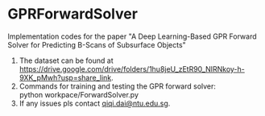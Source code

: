# GPRForwardSolver
Implementation codes for the paper "A Deep Learning-Based GPR Forward Solver for Predicting B-Scans of Subsurface Objects"
1. The dataset can be found at https://drive.google.com/drive/folders/1hu8jeU_zEtR90_NIRNkoy-h-9XK_pMwh?usp=share_link.
2. Commands for training and testing the GPR forward solver: \
python workpace/ForwardSolver.py
3. If any issues pls contact qiqi.dai@ntu.edu.sg.
